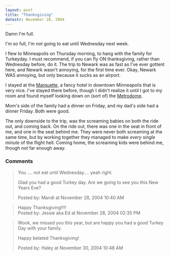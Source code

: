 ```yaml
---
layout: post
title: "Thanksgiving"
datestr: November 28, 2004
---
```


Damn I'm full.

I'm so full, I'm not going to eat until Wednesday next week.

I flew to Minneapolis on Thursday morning, to hang with the family for Turkeyday.  I must recommend, if you can fly ON thanksgiving, rather than Wednesday before, do it.  The trip to Newark was as fast as I've ever gottent here, and Newark wasn't annoying, for the first time ever.  Okay, Newark WAS annoying, but only because it sucks as an airport.

I stayed at the <a href="http://www.marquettehotel.com/">Marquette</a>, a fancy hotel in downtown Minneapolis that is very nice.  I've stayed there before, though I didn't realize it until I got to my room and found myself looking down on (sort of) the <a href="http://www.ballparks.com/baseball/american/metrod.htm">Metrodome</a>.

Mom's side of the family had a dinner on Friday, and my dad's side had a dinner Friday.  Both were good.

The only downside to the trip, was the screaming babies on both the ride out, and coming back.  On the ride out, there was one in the seat in front of me, and one in the seat behind me.  They were never both screaming at the same time, but by working together they managed to make *every single minute* of the flight hell.  Coming home, the screaming kids were behind me, though not far enough away.

### Comments

<blockquote>
You .... not eat until Wednesday.... yeah right. 

Glad you had a good Turkey day.  Are we going to see you this New Years Eve?<br />

<div class="post-meta">Posted by: Mandi at November 28, 2004 10:40 AM</div> </blockquote>

<blockquote>
Happy Thanksgiving!!!!
<div class="post-meta">Posted by: Jessie aka Ed at November 28, 2004 02:35 PM</div> </blockquote>

<blockquote>
Wook, we missed you this year, but are happy you had a good Turkey Day with your family.

Happy belated Thanksgiving!
<div class="post-meta">Posted by: Haley at November 30, 2004 10:48 AM</div> </blockquote>

